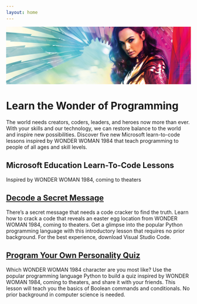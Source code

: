 ```yaml
---
layout: home
---
```

![Home](/_assets/ww84_edu_00_github_lp.png)

# Learn the Wonder of Programming

The world needs creators, coders, leaders, and heroes now more than ever. With your skills and our technology, we can restore balance to the world and inspire new possibilities. Discover five new Microsoft learn-to-code lessons inspired by WONDER WOMAN 1984 that teach programming to people of all ages and skill levels.

 

## Microsoft Education Learn-To-Code Lessons
Inspired by WONDER WOMAN 1984, coming to theaters

## [**Decode a Secret Message**](site/secret_message.md)
There’s a secret message that needs a code cracker to find the truth.  Learn how to crack a code that reveals an easter egg location from WONDER WOMAN 1984, coming to theaters. Get a glimpse into the popular Python programming language with this introductory lesson that requires no prior background. For the best experience, download Visual Studio Code.

## [**Program Your Own Personality Quiz**](site/quiz.md)
Which WONDER WOMAN 1984 character are you most like? Use the popular programming language Python to build a quiz inspired by WONDER WOMAN 1984, coming to theaters, and share it with your friends. This lesson will teach you the basics of Boolean commands and conditionals. No prior background in computer science is needed.
